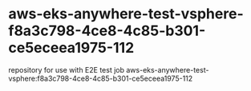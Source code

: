 # aws-eks-anywhere-test-vsphere-f8a3c798-4ce8-4c85-b301-ce5eceea1975-112
repository for use with E2E test job aws-eks-anywhere-test-vsphere:f8a3c798-4ce8-4c85-b301-ce5eceea1975-112
